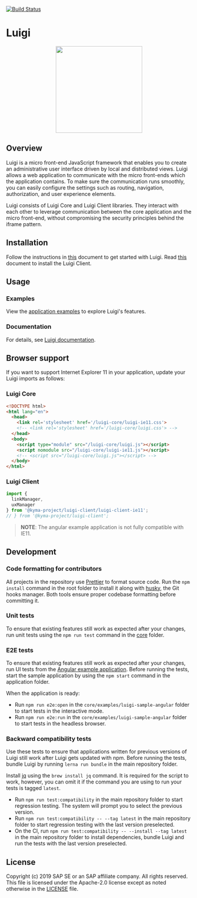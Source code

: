 [![Build Status](https://travis-ci.org/SAP/luigi.svg?branch=master)](https://travis-ci.org/SAP/luigi)
# Luigi
<p align="center">
 <img src="https://raw.githubusercontent.com/sap/luigi/master/logo.png" width="235">
</p>

## Overview

Luigi is a micro front-end JavaScript framework that enables you to create an administrative user interface driven by local and distributed views. Luigi allows a web application to communicate with the micro front-ends which the application contains. To make sure the communication runs smoothly, you can easily configure the settings such as routing, navigation, authorization, and user experience elements.

Luigi consists of Luigi Core and Luigi Client libraries. They interact with each other to leverage communication between the core application and the micro front-end, without compromising the security principles behind the iframe pattern.

## Installation

Follow the instructions in [this](docs/application-setup.md) document to get started with Luigi. Read [this](client/README.md) document to install the Luigi Client.


## Usage

### Examples

View the [application examples](core/examples) to explore Luigi's features.

### Documentation

For details, see [Luigi documentation](docs/README.md).

## Browser support

If you want to support Internet Explorer 11 in your application, update your Luigi imports as follows:
### Luigi Core
```html
<!DOCTYPE html>
<html lang="en">
  <head>
    <link rel='stylesheet' href='/luigi-core/luigi-ie11.css'>
    <!-- <link rel='stylesheet' href='/luigi-core/luigi.css'> -->
  </head>
  <body>
    <script type="module" src="/luigi-core/luigi.js"></script>
    <script nomodule src="/luigi-core/luigi-ie11.js"></script>
    <!-- <script src="/luigi-core/luigi.js"></script> -->
  </body>
</html>
``` 

### Luigi Client
```javascript
import {
  linkManager,
  uxManager
} from '@kyma-project/luigi-client/luigi-client-ie11';
// } from '@kyma-project/luigi-client';
``` 

>**NOTE**: The angular example application is not fully compatible with IE11.

## Development

### Code formatting for contributors

All projects in the repository use [Prettier](https://prettier.io) to format source code. Run the `npm install` command in the root folder to install it along with [husky](https://github.com/typicode/husky), the Git hooks manager. Both tools ensure proper codebase formatting before committing it.

### Unit tests

To ensure that existing features still work as expected after your changes, run unit tests using the `npm run test` command in the [core](/core) folder.

### E2E tests

To ensure that existing features still work as expected after your changes, run UI tests from the [Angular example application](/core/examples/luigi-sample-angular). Before running the tests, start the sample application by using the `npm start` command in the application folder.

When the application is ready:

- Run `npm run e2e:open` in the `core/examples/luigi-sample-angular` folder to start tests in the interactive mode.
- Run `npm run e2e:run` in the `core/examples/luigi-sample-angular` folder to start tests in the headless browser.

### Backward compatibility tests

Use these tests to ensure that applications written for previous versions of Luigi still work after Luigi gets updated with npm. Before running the tests, bundle Luigi by running `lerna run bundle` in the main repository folder.

Install [jq](https://stedolan.github.io/jq/) using the `brew install jq` command. It is required for the script to work, however, you can omit it if the command you are using to run your tests is tagged `latest`. 

- Run `npm run test:compatibility` in the main repository folder to start regression testing. The system will prompt you to select the previous version. 
- Run `npm run test:compatibility -- --tag latest` in the main repository folder to start regression testing with the last version preselected. 
- On the CI, run `npm run test:compatibility -- --install --tag latest` in the main repository folder to install dependencies, bundle Luigi and run the tests with the last version preselected. 

## License

Copyright (c) 2019 SAP SE or an SAP affiliate company. All rights reserved.
This file is licensed under the Apache-2.0 license except as noted otherwise in the [LICENSE](/LICENSE) file.
